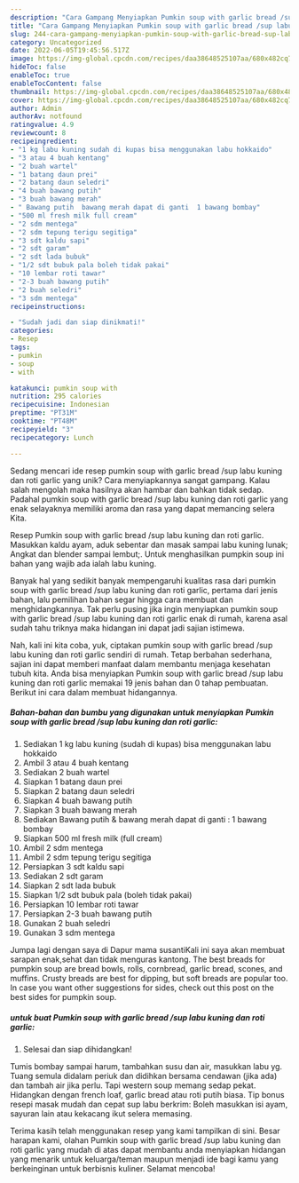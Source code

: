 ```yaml
---
description: "Cara Gampang Menyiapkan Pumkin soup with garlic bread /sup labu kuning dan roti garlic yang Mantap"
title: "Cara Gampang Menyiapkan Pumkin soup with garlic bread /sup labu kuning dan roti garlic yang Mantap"
slug: 244-cara-gampang-menyiapkan-pumkin-soup-with-garlic-bread-sup-labu-kuning-dan-roti-garlic-yang-mantap
category: Uncategorized
date: 2022-06-05T19:45:56.517Z
image: https://img-global.cpcdn.com/recipes/daa38648525107aa/680x482cq70/pumkin-soup-with-garlic-bread-sup-labu-kuning-dan-roti-garlic-foto-resep-utama.jpg
hideToc: false
enableToc: true
enableTocContent: false
thumbnail: https://img-global.cpcdn.com/recipes/daa38648525107aa/680x482cq70/pumkin-soup-with-garlic-bread-sup-labu-kuning-dan-roti-garlic-foto-resep-utama.jpg
cover: https://img-global.cpcdn.com/recipes/daa38648525107aa/680x482cq70/pumkin-soup-with-garlic-bread-sup-labu-kuning-dan-roti-garlic-foto-resep-utama.jpg
author: Admin
authorAv: notfound
ratingvalue: 4.9
reviewcount: 8
recipeingredient:
- "1 kg labu kuning sudah di kupas bisa menggunakan labu hokkaido"
- "3 atau 4 buah kentang"
- "2 buah wartel"
- "1 batang daun prei"
- "2 batang daun seledri"
- "4 buah bawang putih"
- "3 buah bawang merah"
- " Bawang putih  bawang merah dapat di ganti  1 bawang bombay"
- "500 ml fresh milk full cream"
- "2 sdm mentega"
- "2 sdm tepung terigu segitiga"
- "3 sdt kaldu sapi"
- "2 sdt garam"
- "2 sdt lada bubuk"
- "1/2 sdt bubuk pala boleh tidak pakai"
- "10 lembar roti tawar"
- "2-3 buah bawang putih"
- "2 buah seledri"
- "3 sdm mentega"
recipeinstructions:

- "Sudah jadi dan siap dinikmati!"
categories:
- Resep
tags:
- pumkin
- soup
- with

katakunci: pumkin soup with 
nutrition: 295 calories
recipecuisine: Indonesian
preptime: "PT31M"
cooktime: "PT48M"
recipeyield: "3"
recipecategory: Lunch

---
```





Sedang mencari ide resep pumkin soup with garlic bread /sup labu kuning dan roti garlic yang unik? Cara menyiapkannya sangat gampang. Kalau salah mengolah maka hasilnya akan hambar dan bahkan tidak sedap. Padahal pumkin soup with garlic bread /sup labu kuning dan roti garlic yang enak selayaknya memiliki aroma dan rasa yang dapat memancing selera Kita.





Resep Pumkin soup with garlic bread /sup labu kuning dan roti garlic. Masukkan kaldu ayam, aduk sebentar dan masak sampai labu kuning lunak; Angkat dan blender sampai lembut;. Untuk menghasilkan pumpkin soup ini bahan yang wajib ada ialah labu kuning.

Banyak hal yang sedikit banyak mempengaruhi kualitas rasa dari pumkin soup with garlic bread /sup labu kuning dan roti garlic, pertama dari jenis bahan, lalu pemilihan bahan segar hingga cara membuat dan menghidangkannya. Tak perlu pusing jika ingin menyiapkan pumkin soup with garlic bread /sup labu kuning dan roti garlic enak di rumah, karena asal sudah tahu triknya maka hidangan ini dapat jadi sajian istimewa.






Nah, kali ini kita coba, yuk, ciptakan pumkin soup with garlic bread /sup labu kuning dan roti garlic sendiri di rumah. Tetap berbahan sederhana, sajian ini dapat memberi manfaat dalam membantu menjaga kesehatan tubuh kita. Anda bisa menyiapkan Pumkin soup with garlic bread /sup labu kuning dan roti garlic memakai 19 jenis bahan dan 0 tahap pembuatan. Berikut ini cara dalam membuat hidangannya.

<!--inarticleads1-->

##### Bahan-bahan dan bumbu yang digunakan untuk menyiapkan Pumkin soup with garlic bread /sup labu kuning dan roti garlic:

1. Sediakan 1 kg labu kuning (sudah di kupas) bisa menggunakan labu hokkaido
1. Ambil 3 atau 4 buah kentang
1. Sediakan 2 buah wartel
1. Siapkan 1 batang daun prei
1. Siapkan 2 batang daun seledri
1. Siapkan 4 buah bawang putih
1. Siapkan 3 buah bawang merah
1. Sediakan  Bawang putih &amp; bawang merah dapat di ganti : 1 bawang bombay
1. Siapkan 500 ml fresh milk (full cream)
1. Ambil 2 sdm mentega
1. Ambil 2 sdm tepung terigu segitiga
1. Persiapkan 3 sdt kaldu sapi
1. Sediakan 2 sdt garam
1. Siapkan 2 sdt lada bubuk
1. Siapkan 1/2 sdt bubuk pala (boleh tidak pakai)
1. Persiapkan 10 lembar roti tawar
1. Persiapkan 2-3 buah bawang putih
1. Gunakan 2 buah seledri
1. Gunakan 3 sdm mentega


Jumpa lagi dengan saya di Dapur mama susantiKali ini saya akan membuat sarapan enak,sehat dan tidak menguras kantong. The best breads for pumpkin soup are bread bowls, rolls, cornbread, garlic bread, scones, and muffins. Crusty breads are best for dipping, but soft breads are popular too. In case you want other suggestions for sides, check out this post on the best sides for pumpkin soup. 

<!--inarticleads2-->

#####  untuk buat Pumkin soup with garlic bread /sup labu kuning dan roti garlic:


1. Selesai dan siap dihidangkan!

Tumis bombay sampai harum, tambahkan susu dan air, masukkan labu yg. Tuang semula didalam periuk dan didihkan bersama cendawan (jika ada) dan tambah air jika perlu. Tapi western soup memang sedap pekat. Hidangkan dengan french loaf, garlic bread atau roti putih biasa. Tip bonus resepi masak mudah dan cepat sup labu berkrim: Boleh masukkan isi ayam, sayuran lain atau kekacang ikut selera memasing. 

Terima kasih telah menggunakan resep yang kami tampilkan di sini. Besar harapan kami, olahan Pumkin soup with garlic bread /sup labu kuning dan roti garlic yang mudah di atas dapat membantu anda menyiapkan hidangan yang menarik untuk keluarga/teman maupun menjadi ide bagi kamu yang berkeinginan untuk berbisnis kuliner. Selamat mencoba!
